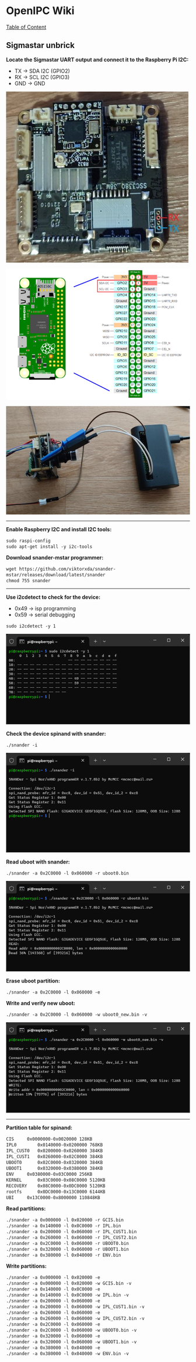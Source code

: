 # OpenIPC Wiki
[Table of Content](../index.md)

Sigmastar unbrick
---

**Locate the Sigmastar UART output and connect it to the Raspberry Pi I2C:**
- TX -> SDA I2C (GPIO2)
- RX -> SCL I2C (GPIO3)
- GND -> GND

![](../images/sigmastar-uart.jpg)

![](../images/sigmastar-raspberry.png)

![](../images/sigmastar-example.jpg)

---

**Enable Raspberry I2C and install I2C tools:**
```
sudo raspi-config
sudo apt-get install -y i2c-tools
```

**Download snander-mstar programmer:**
```
wget https://github.com/viktorxda/snander-mstar/releases/download/latest/snander
chmod 755 snander
```

---

**Use i2cdetect to check for the device:**
- 0x49 -> isp programming
- 0x59 -> serial debugging
```
sudo i2cdetect -y 1
```

![](../images/sigmastar-detect.png)

**Check the device spinand with snander:**
```
./snander -i
```

![](../images/sigmastar-check.png)

**Read uboot with snander:**
```
./snander -a 0x2C0000 -l 0x060000 -r uboot0.bin
```

![](../images/sigmastar-read.png)

**Erase uboot partition:**
```
./snander -a 0x2C0000 -l 0x060000 -e
```

**Write and verify new uboot:**
```
./snander -a 0x2C0000 -l 0x060000 -w uboot0_new.bin -v
```

![](../images/sigmastar-write.png)

---

**Partition table for spinand:**
```
CIS		0x0000000-0x0020000	128KB
IPL0		0x0140000-0x0200000	768KB
IPL_CUST0	0x0200000-0x0260000	384KB
IPL_CUST1	0x0260000-0x02C0000	384KB
UBOOT0		0x02C0000-0x0320000	384KB
UBOOT1		0x0320000-0x0380000	384KB
ENV		0x0380000-0x03C0000	256KB
KERNEL		0x03C0000-0x08C0000	5120KB
RECOVERY	0x08C0000-0x0DC0000	5120KB
rootfs		0x0DC0000-0x13C0000	6144KB
UBI		0x13C0000-0x8000000	110848KB
```

**Read partitions:**
```
./snander -a 0x000000 -l 0x020000 -r GCIS.bin
./snander -a 0x140000 -l 0x0C0000 -r IPL.bin
./snander -a 0x200000 -l 0x060000 -r IPL_CUST1.bin
./snander -a 0x260000 -l 0x060000 -r IPL_CUST2.bin
./snander -a 0x2C0000 -l 0x060000 -r UBOOT0.bin
./snander -a 0x320000 -l 0x060000 -r UBOOT1.bin
./snander -a 0x380000 -l 0x040000 -r ENV.bin
```

**Write partitions:**
```
./snander -a 0x000000 -l 0x020000 -e
./snander -a 0x000000 -l 0x020000 -w GCIS.bin -v
./snander -a 0x140000 -l 0x0C0000 -e
./snander -a 0x140000 -l 0x0C0000 -w IPL.bin -v
./snander -a 0x200000 -l 0x060000 -e
./snander -a 0x200000 -l 0x060000 -w IPL_CUST1.bin -v
./snander -a 0x260000 -l 0x060000 -e
./snander -a 0x260000 -l 0x060000 -w IPL_CUST2.bin -v
./snander -a 0x2C0000 -l 0x060000 -e
./snander -a 0x2C0000 -l 0x060000 -w UBOOT0.bin -v
./snander -a 0x320000 -l 0x060000 -e
./snander -a 0x320000 -l 0x060000 -w UBOOT1.bin -v
./snander -a 0x380000 -l 0x040000 -e
./snander -a 0x380000 -l 0x040000 -w ENV.bin -v
```
